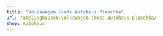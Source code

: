```yaml
---
title: "Volkswagen Skoda Autohaus Plaschka"
url: /amelinghausen/volkswagen-skoda-autohaus-plaschka/
shop: Autohaus
---
```

